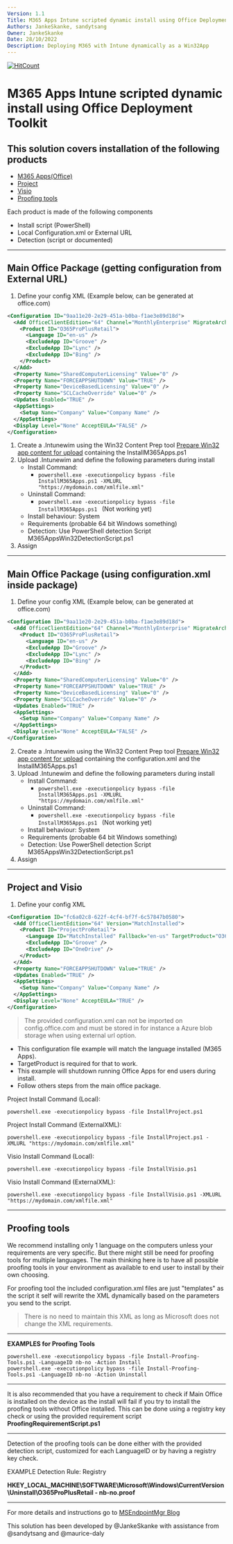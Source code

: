```yaml
---
Version: 1.1 
Title: M365 Apps Intune scripted dynamic install using Office Deployment Toolkit
Authors: JankeSkanke, sandytsang
Owner: JankeSkanke
Date: 28/10/2022
Description: Deploying M365 with Intune dynamically as a Win32App
---
```

  [![HitCount](https://hits.dwyl.com/msendpointmgr/m365apps.svg?style=flat)](http://hits.dwyl.com/msendpointmgr/m365apps)

# M365 Apps Intune scripted dynamic install using Office Deployment Toolkit 
## This solution covers installation of the following products 
* [M365 Apps(Office)](#main-office-package-getting-configuration-from-external-url)
* [Project](#project-and-visio)
* [Visio](#project-and-visio)
* [Proofing tools](#proofing-tools)

Each product is made of the following components 
* Install script (PowerShell)
* Local Configuration.xml or External URL 
* Detection (script or documented)

***    
## Main Office Package (getting configuration from External URL)

1. Define your config XML (Example below, can be generated at office.com)
```xml
<Configuration ID="9aa11e20-2e29-451a-b0ba-f1ae3e89d18d">
  <Add OfficeClientEdition="64" Channel="MonthlyEnterprise" MigrateArch="TRUE">
    <Product ID="O365ProPlusRetail">
      <Language ID="en-us" />
      <ExcludeApp ID="Groove" />
      <ExcludeApp ID="Lync" />
      <ExcludeApp ID="Bing" />
    </Product>
  </Add>
  <Property Name="SharedComputerLicensing" Value="0" />
  <Property Name="FORCEAPPSHUTDOWN" Value="TRUE" />
  <Property Name="DeviceBasedLicensing" Value="0" />
  <Property Name="SCLCacheOverride" Value="0" />
  <Updates Enabled="TRUE" />
  <AppSettings>
    <Setup Name="Company" Value="Company Name" />
  </AppSettings>
  <Display Level="None" AcceptEULA="FALSE" />
</Configuration>
```
1. Create a .Intunewim using the Win32 Content Prep tool [Prepare Win32 app content for upload](https://learn.microsoft.com/en-us/mem/intune/apps/apps-win32-prepare?WT.mc_id=EM-MVP-5002085) containing the InstallM365Apps.ps1 
2. Upload .Intunewim and define the following parameters during install 
    * Install Command: 
      * ```powershell.exe -executionpolicy bypass -file InstallM365Apps.ps1 -XMLURL "https://mydomain.com/xmlfile.xml"```
    * Uninstall Command: 
      * ```powershell.exe -executionpolicy bypass -file InstallM365Apps.ps1 ``` (Not working yet)
    * Install behaviour: System 
    * Requirements (probable 64 bit Windows something)
    * Detection: Use PowerShell detection Script M365AppsWin32DetectionScript.ps1 
  3. Assign 

***
## Main Office Package (using configuration.xml inside package)

1. Define your config XML (Example below, can be generated at office.com)
```xml
<Configuration ID="9aa11e20-2e29-451a-b0ba-f1ae3e89d18d">
  <Add OfficeClientEdition="64" Channel="MonthlyEnterprise" MigrateArch="TRUE">
    <Product ID="O365ProPlusRetail">
      <Language ID="en-us" />
      <ExcludeApp ID="Groove" />
      <ExcludeApp ID="Lync" />
      <ExcludeApp ID="Bing" />
    </Product>
  </Add>
  <Property Name="SharedComputerLicensing" Value="0" />
  <Property Name="FORCEAPPSHUTDOWN" Value="TRUE" />
  <Property Name="DeviceBasedLicensing" Value="0" />
  <Property Name="SCLCacheOverride" Value="0" />
  <Updates Enabled="TRUE" />
  <AppSettings>
    <Setup Name="Company" Value="Company Name" />
  </AppSettings>
  <Display Level="None" AcceptEULA="FALSE" />
</Configuration>
```
2. Create a .Intunewim using the Win32 Content Prep tool [Prepare Win32 app content for upload](https://learn.microsoft.com/en-us/mem/intune/apps/apps-win32-prepare?WT.mc_id=EM-MVP-5002085) containing the configuration.xml and the InstallM365Apps.ps1 
2. Upload .Intunewim and define the following parameters during install 
    * Install Command: 
      * ```powershell.exe -executionpolicy bypass -file InstallM365Apps.ps1 -XMLURL "https://mydomain.com/xmlfile.xml"```
    * Uninstall Command: 
      * ```powershell.exe -executionpolicy bypass -file InstallM365Apps.ps1 ``` (Not working yet)
    * Install behaviour: System 
    * Requirements (probable 64 bit Windows something)
    * Detection: Use PowerShell detection Script M365AppsWin32DetectionScript.ps1 
  3. Assign 

***
## Project and Visio

1. Define your config XML 
```xml
<Configuration ID="fc6a02c8-622f-4cf4-bf7f-6c57847b0580">
  <Add OfficeClientEdition="64" Version="MatchInstalled">
    <Product ID="ProjectProRetail">
      <Language ID="MatchInstalled" Fallback="en-us" TargetProduct="O365ProPlusRetail"/>
      <ExcludeApp ID="Groove" />
      <ExcludeApp ID="OneDrive" />
    </Product>
  </Add>
  <Property Name="FORCEAPPSHUTDOWN" Value="TRUE" />
  <Updates Enabled="TRUE" />
  <AppSettings>
    <Setup Name="Company" Value="Company Name" />
  </AppSettings>
  <Display Level="None" AcceptEULA="TRUE" />
</Configuration>
```
> The provided configuration.xml can not be imported on config.office.com and must be stored in for instance a Azure blob storage when using external url option. 

* This configuration file example will match the language installed (M365 Apps). 
* TargetProduct is required for that to work. 
* This example will shutdown running Office Apps for end users during install. 
* Follow others steps from the main office package. 

Project Install Command (Local):
```  
powershell.exe -executionpolicy bypass -file InstallProject.ps1 
```
Project Install Command (ExternalXML):
```
powershell.exe -executionpolicy bypass -file InstallProject.ps1 -XMLURL "https://mydomain.com/xmlfile.xml"
```

Visio Install Command (Local):

```  
powershell.exe -executionpolicy bypass -file InstallVisio.ps1 
```
Visio Install Command (ExternalXML):
```
powershell.exe -executionpolicy bypass -file InstallVisio.ps1 -XMLURL "https://mydomain.com/xmlfile.xml"
```
***
## Proofing tools

We recommend installing only 1 language on the computers unless your requirements are very specific. But there might still be need for proofing tools for multiple languages. The main thinking here is to have all possible proofing tools in your environment as available to end user to install by their own choosing. 

For proofing tool the included configuration.xml files are just "templates" as the script it self will rewrite the XML dynamically based on the parameters you send to the script. 

>There is no need to maintain this XML as long as Microsoft does not change the XML requirements. 

***
**EXAMPLES for Proofing Tools**
```
powershell.exe -executionpolicy bypass -file Install-Proofing-Tools.ps1 -LanguageID nb-no -Action Install
powershell.exe -executionpolicy bypass -file Install-Proofing-Tools.ps1 -LanguageID nb-no -Action Uninstall
```
***
It is also recommended that you have a requirement to check if Main Office is installed on the device as the install will fail if you try to install the proofing tools without Office installed. 
This can be done using a registry key check or using the provided requirement script 
**ProofingRequirementScript.ps1**
***
Detection of the proofing tools can be done either with the provided detection script, customized for each LanguageID or by having a registry key check. 

EXAMPLE Detection Rule: 
Registry

**HKEY_LOCAL_MACHINE\SOFTWARE\Microsoft\Windows\CurrentVersion\Uninstall\O365ProPlusRetail - nb-no.proof**


***
For more details and instructions go to [MSEndpointMgr Blog](https://msendpointmgr.com/2022/10/23/installing-m365-apps-as-win32-app-in-intune/)

This solution has been developed by @JankeSkanke with assistance from @sandytsang and @maurice-daly

